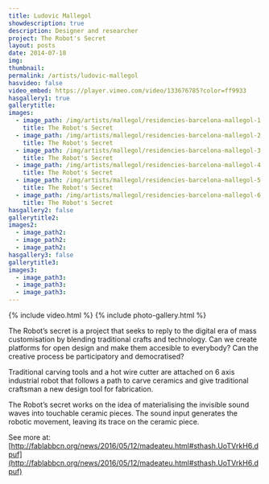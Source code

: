 ```yaml
---
title: Ludovic Mallegol
showdescription: true
description: Designer and researcher
project: The Robot's Secret
layout: posts
date: 2014-07-18
img: 
thumbnail: 
permalink: /artists/ludovic-mallegol
hasvideo: false
video_embed: https://player.vimeo.com/video/133676785?color=ff9933
hasgallery1: true   
gallerytitle: 
images:
  - image_path: /img/artists/mallegol/residencies-barcelona-mallegol-1
    title: The Robot's Secret
  - image_path: /img/artists/mallegol/residencies-barcelona-mallegol-2
    title: The Robot's Secret
  - image_path: /img/artists/mallegol/residencies-barcelona-mallegol-3
    title: The Robot's Secret
  - image_path: /img/artists/mallegol/residencies-barcelona-mallegol-4
    title: The Robot's Secret
  - image_path: /img/artists/mallegol/residencies-barcelona-mallegol-5
    title: The Robot's Secret
  - image_path: /img/artists/mallegol/residencies-barcelona-mallegol-6
    title: The Robot's Secret          
hasgallery2: false       
gallerytitle2:  
images2:
  - image_path2: 
  - image_path2: 
  - image_path2: 
hasgallery3: false    
gallerytitle3:  
images3:
  - image_path3: 
  - image_path3: 
  - image_path3:    
---
```


{% include video.html %}
{% include photo-gallery.html %}

The Robot’s secret is a project that seeks to reply to the digital era of mass customisation by blending traditional crafts and technology. Can we create platforms for open design and make them accesible to everybody? Can the creative process be participatory and democratised?

Traditional carving tools and a hot wire cutter are attached on 6 axis industrial robot that follows a path to carve ceramics and give traditional craftsman a new design tool for fabrication. 

The Robot’s secret works on the idea of materialising the invisible sound waves into touchable ceramic pieces. The sound input generates the robotic movement, leaving its trace on the ceramic piece. 

See more at: [http://fablabbcn.org/news/2016/05/12/madeateu.html#sthash.UoTVrkH6.dpuf](http://fablabbcn.org/news/2016/05/12/madeateu.html#sthash.UoTVrkH6.dpuf) 






